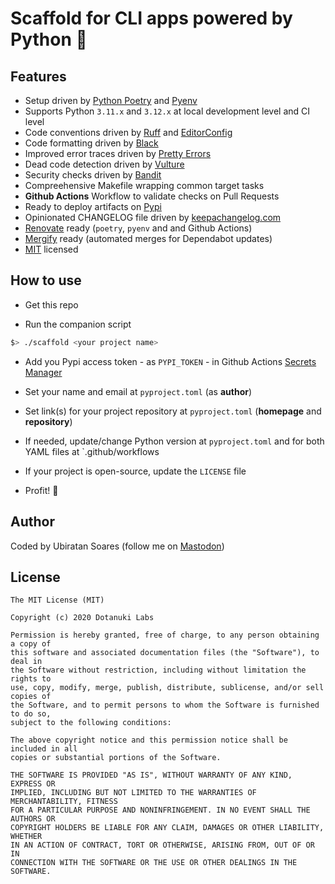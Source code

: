# Scaffold for CLI apps powered by Python 🐍

## Features

- Setup driven by [Python Poetry](https://python-poetry.org/) and [Pyenv](https://github.com/pyenv/pyenv)
- Supports Python `3.11.x` and `3.12.x` at local development level and CI level
- Code conventions driven by [Ruff](https://github.com/charliermarsh/ruff) and [EditorConfig](https://editorconfig.org/)
- Code formatting driven by [Black](https://github.com/psf/black)
- Improved error traces driven by [Pretty Errors](https://github.com/onelivesleft/PrettyErrors/)
- Dead code detection driven by [Vulture](https://github.com/jendrikseipp/vulture)
- Security checks driven by [Bandit](https://bandit.readthedocs.io/en/latest/)
- Compreehensive Makefile wrapping common target tasks
- **Github Actions** Workflow to validate checks on Pull Requests
- Ready to deploy artifacts on [Pypi](https://pypi.org/)
- Opinionated CHANGELOG file driven by [keepachangelog.com](https://keepachangelog.com)
- [Renovate](https://docs.renovatebot.com/) ready (`poetry`, `pyenv` and and Github Actions)
- [Mergify](https://mergify.io/) ready (automated merges for Dependabot updates)
- [MIT](https://choosealicense.com/licenses/mit) licensed

## How to use

- Get this repo

- Run the companion script

```bash
$> ./scaffold <your project name>
```

- Add you Pypi access token - as `PYPI_TOKEN` - in Github Actions [Secrets Manager](https://docs.github.com/en/actions/configuring-and-managing-workflows/creating-and-storing-encrypted-secrets)

- Set your name and email at `pyproject.toml` (as **author**)
- Set link(s) for your project repository at `pyproject.toml` (**homepage** and **repository**)
- If needed, update/change Python version at `pyproject.toml` and for both YAML files at `.github/workflows
- If your project is open-source, update the `LICENSE` file
- Profit! 💯

## Author

Coded by Ubiratan Soares (follow me on [Mastodon](https://hachyderm.io/@ubiratansoares))

## License

```
The MIT License (MIT)

Copyright (c) 2020 Dotanuki Labs

Permission is hereby granted, free of charge, to any person obtaining a copy of
this software and associated documentation files (the "Software"), to deal in
the Software without restriction, including without limitation the rights to
use, copy, modify, merge, publish, distribute, sublicense, and/or sell copies of
the Software, and to permit persons to whom the Software is furnished to do so,
subject to the following conditions:

The above copyright notice and this permission notice shall be included in all
copies or substantial portions of the Software.

THE SOFTWARE IS PROVIDED "AS IS", WITHOUT WARRANTY OF ANY KIND, EXPRESS OR
IMPLIED, INCLUDING BUT NOT LIMITED TO THE WARRANTIES OF MERCHANTABILITY, FITNESS
FOR A PARTICULAR PURPOSE AND NONINFRINGEMENT. IN NO EVENT SHALL THE AUTHORS OR
COPYRIGHT HOLDERS BE LIABLE FOR ANY CLAIM, DAMAGES OR OTHER LIABILITY, WHETHER
IN AN ACTION OF CONTRACT, TORT OR OTHERWISE, ARISING FROM, OUT OF OR IN
CONNECTION WITH THE SOFTWARE OR THE USE OR OTHER DEALINGS IN THE SOFTWARE.
```
